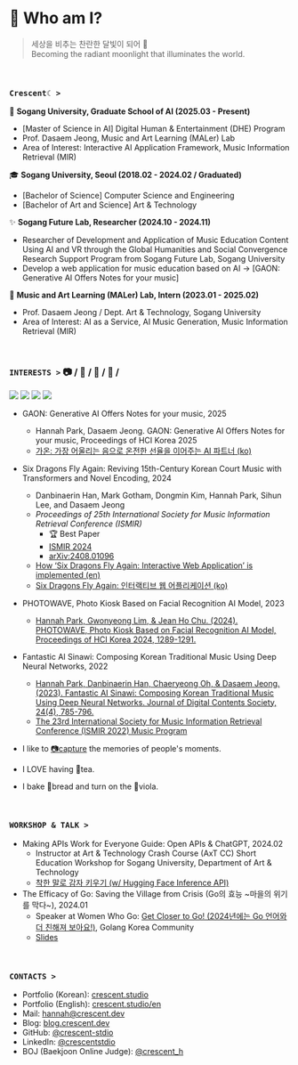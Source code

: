 # 🌙 Who am I?
> 세상을 비추는 찬란한 달빛이 되어 🌃 <br/>
> Becoming the radiant moonlight that illuminates the world.

<br />

### `Crescent☾ >`

🤖 **Sogang University, Graduate School of AI (2025.03 - Present)**

- [Master of Science in AI] Digital Human & Entertainment (DHE) Program
- Prof. Dasaem Jeong, Music and Art Learning (MALer) Lab
- Area of Interest: Interactive AI Application Framework, Music Information Retrieval (MIR)

🎓 **Sogang University, Seoul (2018.02 - 2024.02 / Graduated)**

- [Bachelor of Science] Computer Science and Engineering
- [Bachelor of Art and Science] Art & Technology

✨ **Sogang Future Lab, Researcher (2024.10 - 2024.11)**

- Researcher of Development and Application of Music Education Content Using AI and VR through the Global Humanities and Social Convergence Research Support Program from Sogang Future Lab, Sogang University
- Develop a web application for music education based on AI -> [GAON: Generative AI Offers Notes for your music]

🎵 **Music and Art Learning (MALer) Lab, Intern (2023.01 - 2025.02)**
- Prof. Dasaem Jeong / Dept. Art & Technology, Sogang University
- Area of Interest: AI as a Service, AI Music Generation, Music Information Retrieval (MIR)

<br />

### **`INTERESTS >`** 📷 / 🍵 / 🎻 / 🥐 /

<img src="https://img.shields.io/badge/PyTorch-%23EE4C2C.svg?style=for-the-badge&logo=PyTorch&logoColor=white"> <img src="https://img.shields.io/badge/TypeScript-3178C6?style=for-the-badge&logo=TypeScript&logoColor=white"> <img src="https://img.shields.io/badge/Go-00ADD8?style=for-the-badge&logo=Go&logoColor=white"> <img src="https://img.shields.io/badge/Adobe%20Lightroom-31A8FF?style=for-the-badge&logo=Adobe%20Lightroom&logoColor=black"> 

- GAON: Generative AI Offers Notes for your music, 2025
  - Hannah Park, Dasaem Jeong. GAON: Generative AI Offers Notes for your music, Proceedings of HCI Korea 2025
  - [가온: 가장 어울리는 음으로 온전한 선율을 이어주는 AI 파트너 (ko)](https://www.blog.crescent.dev/250204-gaon/)
- Six Dragons Fly Again: Reviving 15th-Century Korean Court Music with Transformers and Novel Encoding, 2024
  - Danbinaerin Han, Mark Gotham, Dongmin Kim, Hannah Park, Sihun Lee, and Dasaem Jeong
  - *Proceedings of 25th International Society for Music Information Retrieval Conference (ISMIR)* 
    - 🏆 Best Paper
    - [ISMIR 2024](https://ismir2024program.ismir.net/poster_35.html)
    - [arXiv:2408.01096](https://arxiv.org/abs/2408.01096)
  - [How ‘Six Dragons Fly Again: Interactive Web Application’ is implemented (en)](https://www.crescent.studio/project/six-dragons-fly-again-for-web-en)
  - [Six Dragons Fly Again: 인터랙티브 웹 어플리케이션 (ko)](https://www.blog.crescent.dev/240801-six-dragons-fly-again/)
- PHOTOWAVE, Photo Kiosk Based on Facial Recognition AI Model, 2023
  - [Hannah Park, Gwonyeong Lim, & Jean Ho Chu. (2024). PHOTOWAVE, Photo Kiosk Based on Facial Recognition AI Model, Proceedings of HCI Korea 2024, 1289-1291.](https://www.dbpia.co.kr/journal/articleDetail?nodeId=NODE11714852)
- Fantastic AI Sinawi: Composing Korean Traditional Music Using Deep Neural Networks, 2022 
  - [Hannah Park, Danbinaerin Han, Chaeryeong Oh, & Dasaem Jeong. (2023). Fantastic AI Sinawi: Composing Korean Traditional Music Using Deep Neural Networks. Journal of Digital Contents Society, 24(4), 785-796.](https://www.kci.go.kr/kciportal/ci/sereArticleSearch/ciSereArtiView.kci?sereArticleSearchBean.artiId=ART002952465)
  - [The 23rd International Society for Music Information Retrieval Conference (ISMIR 2022) Music Program ](https://ismir2022program.ismir.net/music_347.html)



- I like to [📷capture](https://unsplash.com/ko/@crescent_pic) the memories of people's moments.
- I LOVE having 🍵tea. 
- I bake 🥐bread and turn on the 🎻viola.

<br />

### **`WORKSHOP & TALK >`**
- Making APIs Work for Everyone Guide: Open APIs & ChatGPT, 2024.02
  - Instructor at Art & Technology Crash Course (AxT CC) Short Education Workshop for Sogang University, Department of Art & Technology
  - [착한 말로 감자 키우기 (w/ Hugging Face Inference API)](https://blog.crescent.dev/240205-talk-to-patato/)
- The Efficacy of Go: Saving the Village from Crisis (Go의 효능 \~마을의 위기를 막다\~), 2024.01 
  - Speaker at Women Who Go: [Get Closer to Go! (2024년에는 Go 언어와 더 친해져 보아요!)](https://festa.io/events/4517), Golang Korea Community
  - [Slides](https://docs.google.com/presentation/d/1trmh39lEq8GxzLKeccAap92zBrWHQuVB/edit#slide=id.p1)


<br />


### **`CONTACTS >`**

- Portfolio (Korean): [crescent.studio](https://www.crescent.studio/)
- Portfolio (English): [crescent.studio/en](https://www.crescent.studio/en)
- Mail: hannah@crescent.dev
- Blog: [blog.crescent.dev](https://blog.crescent.dev/)
- GitHub: [@crescent-stdio](https://github.com/crescent-stdio)
- LinkedIn: [@crescentstdio](https://www.linkedin.com/in/crescentstdio/)
- BOJ (Baekjoon Online Judge): [@crescent_h](https://solved.ac/profile/crescent_h)
